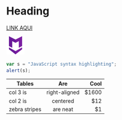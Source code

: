 # Heading

[LINK AQUI](https://www.google.com)

![alt text](https://github.com/adam-p/markdown-here/raw/master/src/common/images/icon48.png "Logo Title Text 1")


```javascript
var s = "JavaScript syntax highlighting";
alert(s);
```

| Tables        |      Are      |  Cool |
| ------------- | :-----------: | ----: |
| col 3 is      | right-aligned | $1600 |
| col 2 is      |   centered    |   $12 |
| zebra stripes |   are neat    |    $1 |